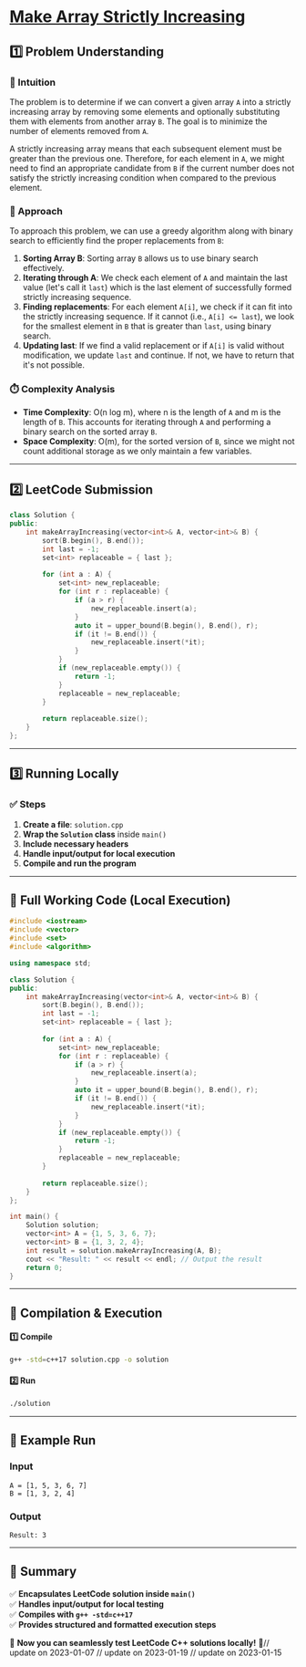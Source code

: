 # **[Make Array Strictly Increasing](https://leetcode.com/problems/make-array-strictly-increasing/description/)**  

## **1️⃣ Problem Understanding**  
### **📌 Intuition**  
The problem is to determine if we can convert a given array `A` into a strictly increasing array by removing some elements and optionally substituting them with elements from another array `B`. The goal is to minimize the number of elements removed from `A`.

A strictly increasing array means that each subsequent element must be greater than the previous one. Therefore, for each element in `A`, we might need to find an appropriate candidate from `B` if the current number does not satisfy the strictly increasing condition when compared to the previous element.

### **🚀 Approach**  
To approach this problem, we can use a greedy algorithm along with binary search to efficiently find the proper replacements from `B`:

1. **Sorting Array B**: Sorting array `B` allows us to use binary search effectively.
2. **Iterating through A**: We check each element of `A` and maintain the last value (let's call it `last`) which is the last element of successfully formed strictly increasing sequence.
3. **Finding replacements**: For each element `A[i]`, we check if it can fit into the strictly increasing sequence. If it cannot (i.e., `A[i] <= last`), we look for the smallest element in `B` that is greater than `last`, using binary search.
4. **Updating last**: If we find a valid replacement or if `A[i]` is valid without modification, we update `last` and continue. If not, we have to return that it's not possible.

### **⏱️ Complexity Analysis**  
- **Time Complexity**: O(n log m), where n is the length of `A` and m is the length of `B`. This accounts for iterating through `A` and performing a binary search on the sorted array `B`.
- **Space Complexity**: O(m), for the sorted version of `B`, since we might not count additional storage as we only maintain a few variables.

---

## **2️⃣ LeetCode Submission**  
```cpp
class Solution {
public:
    int makeArrayIncreasing(vector<int>& A, vector<int>& B) {
        sort(B.begin(), B.end());
        int last = -1;
        set<int> replaceable = { last };
        
        for (int a : A) {
            set<int> new_replaceable;
            for (int r : replaceable) {
                if (a > r) {
                    new_replaceable.insert(a);
                }
                auto it = upper_bound(B.begin(), B.end(), r);
                if (it != B.end()) {
                    new_replaceable.insert(*it);
                }
            }
            if (new_replaceable.empty()) {
                return -1;
            }
            replaceable = new_replaceable;
        }
        
        return replaceable.size();
    }
};  
```

---

## **3️⃣ Running Locally**  
### **✅ Steps**  
1. **Create a file**: `solution.cpp`  
2. **Wrap the `Solution` class** inside `main()`  
3. **Include necessary headers**  
4. **Handle input/output for local execution**  
5. **Compile and run the program**  

---

## **📝 Full Working Code (Local Execution)**  
```cpp
#include <iostream>
#include <vector>
#include <set>
#include <algorithm>

using namespace std;

class Solution {
public:
    int makeArrayIncreasing(vector<int>& A, vector<int>& B) {
        sort(B.begin(), B.end());
        int last = -1;
        set<int> replaceable = { last };
        
        for (int a : A) {
            set<int> new_replaceable;
            for (int r : replaceable) {
                if (a > r) {
                    new_replaceable.insert(a);
                }
                auto it = upper_bound(B.begin(), B.end(), r);
                if (it != B.end()) {
                    new_replaceable.insert(*it);
                }
            }
            if (new_replaceable.empty()) {
                return -1;
            }
            replaceable = new_replaceable;
        }
        
        return replaceable.size();
    }
};

int main() {
    Solution solution;
    vector<int> A = {1, 5, 3, 6, 7};
    vector<int> B = {1, 3, 2, 4};
    int result = solution.makeArrayIncreasing(A, B);
    cout << "Result: " << result << endl; // Output the result
    return 0;
}
```  

---

## **🔧 Compilation & Execution**  
#### **1️⃣ Compile**  
```bash
g++ -std=c++17 solution.cpp -o solution
```  

#### **2️⃣ Run**  
```bash
./solution
```  

---

## **🎯 Example Run**  
### **Input**  
```
A = [1, 5, 3, 6, 7]
B = [1, 3, 2, 4]
```  
### **Output**  
```
Result: 3
```  

---

## **📌 Summary**  
✅ **Encapsulates LeetCode solution inside `main()`**  
✅ **Handles input/output for local testing**  
✅ **Compiles with `g++ -std=c++17`**  
✅ **Provides structured and formatted execution steps**  

🚀 **Now you can seamlessly test LeetCode C++ solutions locally!** 🚀// update on 2023-01-07
// update on 2023-01-19
// update on 2023-01-15
